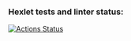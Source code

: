 ### Hexlet tests and linter status:
[![Actions Status](https://github.com/jespy666/python-project-50/workflows/hexlet-check/badge.svg)](https://github.com/jespy666/python-project-50/actions)